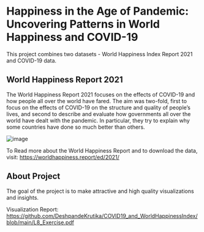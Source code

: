 # Happiness in the Age of Pandemic: Uncovering Patterns in World Happiness and COVID-19

This project combines two datasets - World Happiness Index Report 2021 and COVID-19 data. 

## World Happiness Report 2021

The World Happiness Report 2021 focuses on the effects of COVID-19 and how people all over the world have fared. The aim was two-fold, first to focus on the effects of COVID-19 on the structure and quality of people’s lives, and second to describe and evaluate how governments all over the world have dealt with the pandemic. In particular, they try to explain why some countries have done so much better than others.

![image](https://github.com/DeshpandeKrutika/COVID19_and_WorldHappinessIndex/assets/133702243/348de38b-8e53-4515-9eb5-177791356912)

To Read more about the World Happiness Report and to download the data, visit: https://worldhappiness.report/ed/2021/

## About Project

The goal of the project is to make attractive and high quality visualizations and insights. 

Visualization Report: https://github.com/DeshpandeKrutika/COVID19_and_WorldHappinessIndex/blob/main/L8_Exercise.pdf

